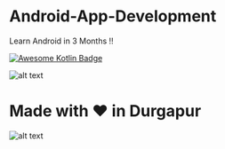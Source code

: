 # Android-App-Development
Learn Android in 3 Months !!


[![Awesome Kotlin Badge](https://kotlin.link/awesome-kotlin.svg)](https://github.com/KotlinBy/awesome-kotlin)

![alt text](https://developer.github.com/assets/images/electrocat.png)

# Made with <span class="heart">❤</span> in Durgapur

![alt text](https://cdn-images-1.medium.com/max/2400/1*DvIYrgwJ9EfAYv_JeL74nA.png)
